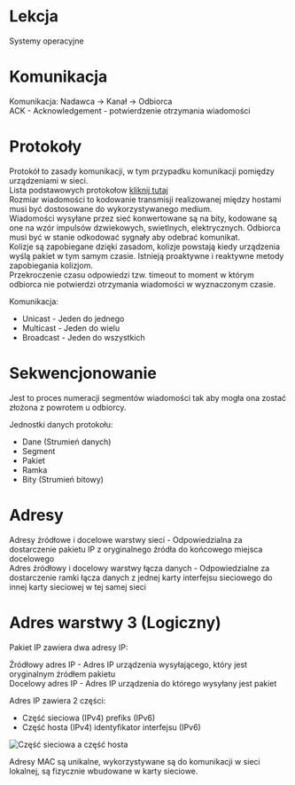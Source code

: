 
# Lekcja
Systemy operacyjne

# Komunikacja

Komunikacja: Nadawca -> Kanał -> Odbiorca<br>
ACK - Acknowledgement - potwierdzenie otrzymania wiadomości

# Protokoły

Protokół to zasady komunikacji, w tym przypadku komunikacji pomiędzy urządzeniami w sieci.<br>
Lista podstawowych protokołow [kliknij tutaj](https://developers.cloudflare.com/workers/reference/protocols/)<br>
Rozmiar wiadomości to kodowanie transmisji realizowanej między hostami musi być dostosowane do wykorzystywanego medium.<br> Wiadomości wysyłane przez sieć konwertowane są na bity, kodowane są one na wzór impulsów dzwiekowych, swietlnych, elektrycznych. Odbiorca musi być w stanie odkodować sygnały aby odebrać komunikat.<br> 
Kolizje są zapobiegane dzięki zasadom, kolizje powstają kiedy urządzenia wyślą pakiet w tym samym czasie. Istnieją proaktywne i reaktywne metody zapobiegania kolizjom.<br>
Przekroczenie czasu odpowiedzi tzw. timeout to moment w którym odbiorca nie potwierdzi otrzymania wiadomości w wyznaczonym czasie.

Komunikacja:
- Unicast - Jeden do jednego
- Multicast - Jeden do wielu
- Broadcast - Jeden do wszystkich

# Sekwencjonowanie

Jest to proces numeracji segmentów wiadomości tak aby mogła ona zostać złożona z powrotem u odbiorcy.

Jednostki danych protokołu:
- Dane (Strumień danych)
- Segment
- Pakiet
- Ramka
- Bity (Strumień bitowy)


# Adresy

Adresy źródłowe i docelowe warstwy sieci - Odpowiedzialna za dostarczenie pakietu IP z oryginalnego źródła do końcowego miejsca docelowego<br>
Adres źródłowy i docelowy warstwy łącza danych - Odpowiedzialne za dostarczenie ramki łącza danych z jednej karty interfejsu sieciowego do innej karty sieciowej w tej samej sieci<br>

# Adres warstwy 3 (Logiczny)

Pakiet IP zawiera dwa adresy IP:

Źródłowy adres IP - Adres IP urządzenia wysyłającego, który jest oryginalnym źródłem pakietu<br>
Docelowy adres IP - Adres IP urządzenia do którego wysyłany jest pakiet

Adres IP zawiera 2 części:

- Część sieciowa (IPv4) prefiks (IPv6)
- Część hosta (IPv4) identyfikator interfejsu (IPv6)
  
![Część sieciowa a część hosta](https://www.korepetycjenowysacz.edu.pl/wp-content/uploads/2014/11/format_adresu_ip_v4.png)

Adresy MAC są unikalne, wykorzystywane są do komunikacji w sieci lokalnej, są fizycznie wbudowane w karty sieciowe.
